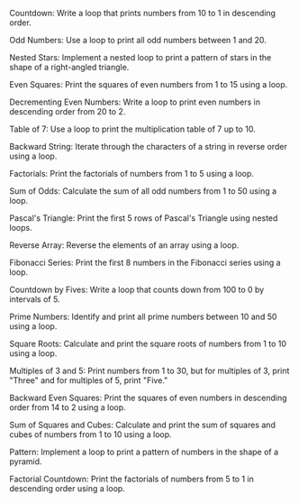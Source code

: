 Countdown:
Write a loop that prints numbers from 10 to 1 in descending order.

Odd Numbers:
Use a loop to print all odd numbers between 1 and 20.

Nested Stars:
Implement a nested loop to print a pattern of stars in the shape of a right-angled triangle.

Even Squares:
Print the squares of even numbers from 1 to 15 using a loop.

Decrementing Even Numbers:
Write a loop to print even numbers in descending order from 20 to 2.

Table of 7:
Use a loop to print the multiplication table of 7 up to 10.

Backward String:
Iterate through the characters of a string in reverse order using a loop.

Factorials:
Print the factorials of numbers from 1 to 5 using a loop.

Sum of Odds:
Calculate the sum of all odd numbers from 1 to 50 using a loop.

Pascal's Triangle:
Print the first 5 rows of Pascal's Triangle using nested loops.

Reverse Array:
Reverse the elements of an array using a loop.

Fibonacci Series:
Print the first 8 numbers in the Fibonacci series using a loop.

Countdown by Fives:
Write a loop that counts down from 100 to 0 by intervals of 5.

Prime Numbers:
Identify and print all prime numbers between 10 and 50 using a loop.

Square Roots:
Calculate and print the square roots of numbers from 1 to 10 using a loop.

Multiples of 3 and 5:
Print numbers from 1 to 30, but for multiples of 3, print "Three" and for multiples of 5, print "Five."

Backward Even Squares:
Print the squares of even numbers in descending order from 14 to 2 using a loop.

Sum of Squares and Cubes:
Calculate and print the sum of squares and cubes of numbers from 1 to 10 using a loop.

Pattern:
Implement a loop to print a pattern of numbers in the shape of a pyramid.

Factorial Countdown:
Print the factorials of numbers from 5 to 1 in descending order using a loop.
